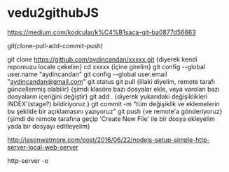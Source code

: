 # vedu2githubJS

https://medium.com/kodcular/k%C4%B1saca-git-ba0877d56663

git(clone-pull-add-commit-push)

git clone https://github.com/aydincandan/xxxxx.git {diyerek kendi repomuzu locale çekelim}
cd xxxxx {içine girelim}
git config --global user.name "aydincandan"
git config --global user.email "aydincandan@gmail.com"
<repeat point>
git status
git pull {illaki diyelim, remote tarafı güncellenmiş olabilir}
{şimdi klasöre bazı dosyalar ekle, veya varolan bazı dosyaların içeriğini değiştir}
	git add . {diyerek yukarıdaki değişiklikleri INDEX'(stage?) bildiriyoruz.}
	git commit -m "tüm değişiklik ve eklemelerin bu şekilde bir açıklamasını yazıyoruz"
	git push {ve remote'a gönderiyoruz}
{şimdi de remote tarafına geçip 'Create New File' ile bir dosya ekleyelim yada bir dosyayı editleyelim}
<goto repeat>



http://jasonwatmore.com/post/2016/06/22/nodejs-setup-simple-http-server-local-web-server

http-server -o
